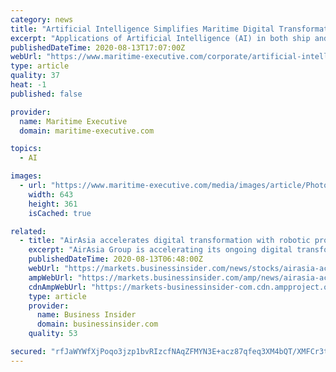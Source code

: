 ```yaml
---
category: news
title: "Artificial Intelligence Simplifies Maritime Digital Transformation"
excerpt: "Applications of Artificial Intelligence (AI) in both ship and yacht building is already being done with a number of maritime companies that are currently using it successfully. AI technology makes a completely new way of working possible."
publishedDateTime: 2020-08-13T17:07:00Z
webUrl: "https://www.maritime-executive.com/corporate/artificial-intelligence-simplifies-maritime-digital-transformation"
type: article
quality: 37
heat: -1
published: false

provider:
  name: Maritime Executive
  domain: maritime-executive.com

topics:
  - AI

images:
  - url: "https://www.maritime-executive.com/media/images/article/Photos/Miscellaneous/Original/SENSE-in-Action-2.a52be7.jpg"
    width: 643
    height: 361
    isCached: true

related:
  - title: "AirAsia accelerates digital transformation with robotic process automation in partnership with JIFFY.ai"
    excerpt: "AirAsia Group is accelerating its ongoing digital transformation journey further by implementing robotic process automation (RPA) in collaboration with Silicon Valley and India-based enterprise automation platform JIFFY."
    publishedDateTime: 2020-08-13T06:48:00Z
    webUrl: "https://markets.businessinsider.com/news/stocks/airasia-accelerates-digital-transformation-with-robotic-process-automation-in-partnership-with-jiffy-ai-1029499616"
    ampWebUrl: "https://markets.businessinsider.com/amp/news/airasia-accelerates-digital-transformation-with-robotic-process-automation-in-partnership-with-jiffy-ai-1029499616"
    cdnAmpWebUrl: "https://markets-businessinsider-com.cdn.ampproject.org/c/s/markets.businessinsider.com/amp/news/airasia-accelerates-digital-transformation-with-robotic-process-automation-in-partnership-with-jiffy-ai-1029499616"
    type: article
    provider:
      name: Business Insider
      domain: businessinsider.com
    quality: 53

secured: "rfJaWYWfXjPoqo3jzp1bvRIzcfNAqZFMYN3E+acz87qfeq3XM4bQT/XMFCr3tJ+F4y4JuUxB2JUrZBysXJX+AhH8BQo0F9kwVrQ/6tNwq7ti9hduKS133J4hpaR/uJBgqxoByuxj7vFRm/pOlhodaFwspM0vrCJ54ZlRsY2eiB0DndMtzXg0zdvz8mt6LC6KFa/NOSLCL/W86M4OaIeWwv/vEWlSMKJMWv/LrRRsvO28nJ8KPrJ73w+ots7dU6zQqmS92Dw+jCN/0gr/6C0hCo9w4nMzJTci6+/dFBNFMi9dTEvS2iyXJFD8jM1/J+tr1Gn1Q3o39vD0ZD1CSMtV/g==;k8OndlPgJO8rJoKAK1u18g=="
---
```


